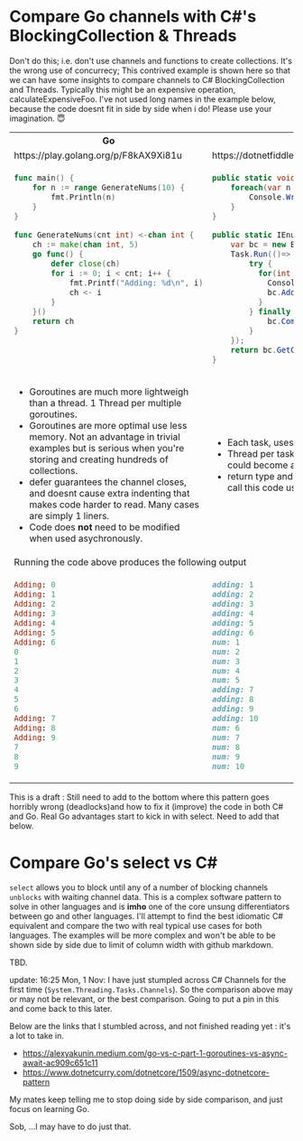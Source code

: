# Compare Go channels with C#'s BlockingCollection & Threads

Don't do this; i.e. don't use channels and functions to create collections. It's the wrong use of concurrecy; This contrived example is shown here so that we can have some insights to compare channels to C# BlockingCollection and Threads. Typically this might be an expensive operation, calculateExpensiveFoo. I've not used long names in the example below, because the code doesnt fit in side by side when i do! Please use your imagination. 😇

<table style="padding:0px">
<tr>
<th>Go</th>
<th>[C#]</th>
</tr>
<tr>
	<td>
		https://play.golang.org/p/F8kAX9Xi81u
	</td>
	<td>
		https://dotnetfiddle.net/6Cabjc
	</td>
</tr>
<tr>
<td style="vertical-align:top;">

```go
func main() {
	for n := range GenerateNums(10) {
		fmt.Println(n)
	}
}

func GenerateNums(cnt int) <-chan int {
	ch := make(chan int, 5)
	go func() {
		defer close(ch)
		for i := 0; i < cnt; i++ {
			fmt.Printf("Adding: %d\n", i)
			ch <- i
		}
	}()
	return ch
}
```

</td>
<td style="vertical-align:top;">

```csharp
public static void Main() {
	foreach(var n in GenerateNums(10)) {
		Console.WriteLine("num: {0}", n);
	}
}

public static IEnumerable<int> GenerateNums(int cnt) {
	var bc = new BlockingCollection<int>(5);
	Task.Run(()=> {
		try {
		  for(int i=1; i<cnt; i++) {
			Console.WriteLine("adding: {0}", i);
			bc.Add(i);
		  }
		} finally {
			bc.CompleteAdding();
		}
	});
	return bc.GetConsumingEnumerable();
}
```

</td>
</tr>
<tr>
<td>
    <ul>
        <li>Goroutines are much more lightweigh than a thread. 1 Thread per multiple goroutines.
		<li>Goroutines are more optimal use less memory. Not an advantage in trivial examples but is serious when you're storing and creating hundreds of collections.
		<li>defer guarantees the channel closes, and doesnt cause extra indenting that makes code harder to read. Many cases are simply 1 liners.
		<li>Code does <b>not</b> need to be modified when used asychronously.
    </ul>
</td>
<td>
    <ul>
        <li>Each task, uses a thread. 
		<li>Thread per task run is not serious in this example, but could become an issue if we needed 1000 collections.
		<li>return type and code needs to change if you want to call this code using async.
    </ul>    
</td>
</tr>
<tr>
<td colspan=2>
Running the code above produces the following output
</td>
</tr>
<tr>
<td style="vertical-align: top;">

```ruby
Adding: 0
Adding: 1
Adding: 2
Adding: 3
Adding: 4
Adding: 5
Adding: 6
0
1
2
3
4
5
6
Adding: 7
Adding: 8
Adding: 9
7
8
9


```

</td>
<td style="vertical-align: top;">

```ruby
adding: 1
adding: 2
adding: 3
adding: 4
adding: 5
adding: 6
num: 1
num: 2
num: 3
num: 4
num: 5
adding: 7
adding: 8
adding: 9
adding: 10
num: 6
num: 7
num: 8
num: 9
num: 10
```

</td>
</tr>
</table>

This is a draft : Still need to add to the bottom where this pattern goes horribly wrong (deadlocks)and how to fix it (improve) the code in both C# and Go. Real Go advantages start to kick in with select. Need to add that below.

# Compare Go's select vs C#

`select` allows you to block until any of a number of blocking channels `unblocks` with waiting channel data. This is a complex software pattern to solve in other languages and is **imho** one of the core unsung differentiators between go and other languages. I'll attempt to find the best idiomatic C# equivalent and compare the two with real typical use cases for both languages. The examples will be more complex and won't be able to be shown side by side due to limit of column width with github markdown.

TBD.

update: 16:25 Mon, 1 Nov: I have just stumpled across C# Channels for the first time (`System.Threading.Tasks.Channels`). So the comparison above may or may not be relevant, or the best comparison. Going to put a pin in this and come back to this later.

Below are the links that I stumbled across, and not finished reading yet : it's a lot to take in.

-   https://alexyakunin.medium.com/go-vs-c-part-1-goroutines-vs-async-await-ac909c651c11
-   https://www.dotnetcurry.com/dotnetcore/1509/async-dotnetcore-pattern

My mates keep telling me to stop doing side by side comparison, and just focus on learning Go.

Sob, ...I may have to do just that.
